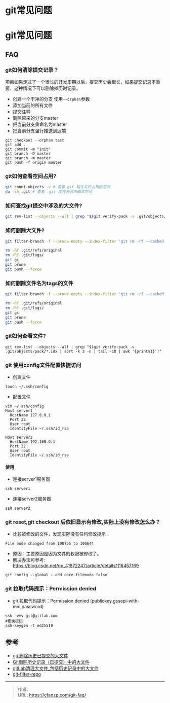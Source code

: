 # git常见问题


# git常见问题

## FAQ

### git如何清除提交记录？
项目如果走过了一个很长的开发周期以后，提交历史会很长，如果提交记录不重要，这种情况下可以删除掉历时记录。
- 创建一个干净的分支 使用`--orphan`参数
- 添加当前的所有文件
- 提交注释
- 删除原来的分支master
- 把当前分支重命名为master
- 把当前分支强行推送到远端
```
git checkout --orphan test
git add .
git commit -m "init"
git branch -D master
git branch -m master
git push -f origin master

```

### git如何查看空间占用?
```bash
git count-objects -v # 查看 git 相关文件占用的空间
du -sh .git # 查看 .git 文件夹占用磁盘空间
```

### 如何查找git提交中涉及的大文件?
```bash
git rev-list --objects --all | grep "$(git verify-pack -v .git/objects/pack/*.idx | sort -k 3 -n | tail -5 | awk '{print$1}')"
```

### 如何删除大文件?
```bash
git filter-branch -f --prune-empty --index-filter 'git rm -rf --cached --ignore-unmatch big_file_name' --tag-name-filter cat -- --all

rm -Rf .git/refs/original
rm -Rf .git/logs/
git gc
git prune
git push --force
```

### 如何删除文件名为tags的文件
```bash
git filter-branch -f --prune-empty --index-filter 'git rm -rf --cached --ignore-unmatch tags' --tag-name-filter cat -- --all

rm -Rf .git/refs/original
rm -Rf .git/logs/
git gc
git prune
git push --force
```


### git如何查看文件?
```
git rev-list --objects --all | grep "$(git verify-pack -v .git/objects/pack/*.idx | sort -k 3 -n | tail -18 | awk '{print$1}')"
```

### git 使用config文件配置快捷访问
- 创建文件
```
touch ~/.ssh/config
```
- 配置文件
```
vim ~/.ssh/config
Host server1
  HostName 127.0.0.1
  Port 22
  User root
  IdentityFile ~/.ssh/id_rsa

Host server2
  HostName 192.168.0.1
  Port 22
  User root
  IdentityFile ~/.ssh/id_rsa
```

#### 使用
- 连接server1服务器
```
ssh server1
```

- 连接server2服务器
```
ssh server2
```

### git reset,git checkout 后依旧显示有修改,实际上没有修改怎么办？
- 比较被修改的文件，发现实际没有任何修改提示：
```
File mode changed from 100755 to 100644
```

- 原因：主要原因是因为文件的权限被修改了。
- 解决办法可参考: https://blog.csdn.net/qq_41872247/article/details/116457169
```
git config --global --add core.filemode false
```

### git 拉取代码提示：Permission denied
- git 拉取代码提示：Permission denied (publickey,gssapi-with-mic,password)
```
ssh -vvv git@gitlab.com
#更换密钥
ssh-keygen -t ed25519
```


## 参考
- [git 删除历史已提交的大文件](https://blog.csdn.net/Eric_LH/article/details/103378283)
- [Git删除历史记录（已提交）中的大文件](https://blog.csdn.net/weixin_45115705/article/details/90604963)
- [gitLab清理大文件_包括历史记录中的大文件](https://www.cnblogs.com/ziyue7575/p/45538b0b7dbe1cbbca5e4ca1a90810ca.html)
- [git-filter-repo](https://help.aliyun.com/document_detail/206833.html)


---

> 作者:   
> URL: https://cfanzp.com/git-faq/  

